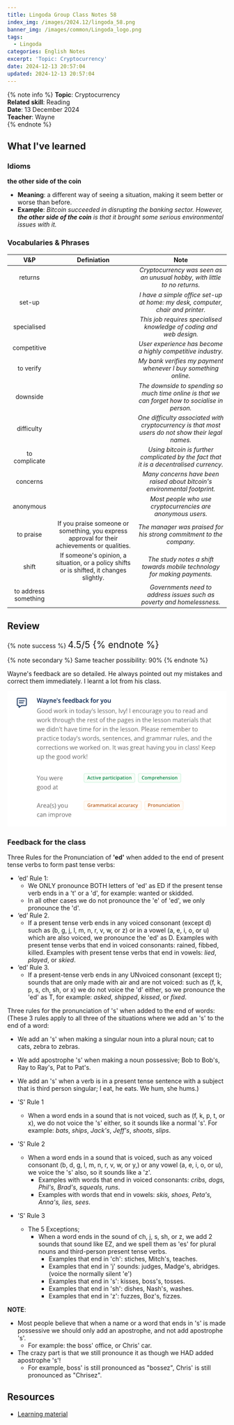 ```yaml
---
title: Lingoda Group Class Notes 58
index_img: /images/2024.12/lingoda_58.png
banner_img: /images/common/Lingoda_logo.png
tags:
  - Lingoda
categories: English Notes
excerpt: 'Topic: Cryptocurrency'
date: 2024-12-13 20:57:04
updated: 2024-12-13 20:57:04
---
```


{% note info %}
**Topic**: Cryptocurrency  
**Related skill**: Reading  
**Date**: 13 December 2024  
**Teacher**: Wayne  
{% endnote %}

## What I've learned

### Idioms
**the other side of the coin**

- **Meaning**: a different way of seeing a situation, making it seem better or worse than before.
- **Example**: *Bitcoin succeeded in disrupting the banking sector. However, **the other side of the coin** is that it brought some serious environmental issues with it.*

### Vocabularies & Phrases

|         V&P          |                                          Definiation                                          |                                               Note                                                |
| :------------------: | :-------------------------------------------------------------------------------------------: | :-----------------------------------------------------------------------------------------------: |
|       returns        |                                                                                               |             *Cryptocurrency was seen as an unusual hobby, with little to no returns.*             |
|        set-up        |                                                                                               |          *I have a simple office set-up at home: my desk, computer, chair and printer.*           |
|     specialised      |                                                                                               |                *This job requires specialised knowledge of coding and web design.*                |
|     competitive      |                                                                                               |                    *User experience has become a highly competitive industry.*                    |
|      to verify       |                                                                                               |                  *My bank verifies my payment whenever I buy something online.*                   |
|       downside       |                                                                                               | *The downside to spending so much time online is that we can forget how to socialise in person.*  |
|      difficulty      |                                                                                               | *One difficulty associated with cryptocurrency is that most users do not show their legal names.* |
|    to complicate     |                                                                                               |      *Using bitcoin is further complicated by the fact that it is a decentralised currency.*      |
|       concerns       |                                                                                               |             *Many concerns have been raised about bitcoin's environmental footprint.*             |
|      anonymous       |                                                                                               |                    *Most people who use cryptocurrencies are anonymous users.*                    |
|      to praise       | If you praise someone or something, you express approval for their achievements or qualities. |                *The manager was praised for his strong commitment to the company.*                |
|        shift         |   If someone's opinion, a situation, or a policy shifts or is shifted, it changes slightly.   |             *The study notes a shift towards mobile technology for making payments.*              |
| to address something |                                                                                               |              *Governments need to address issues such as poverty and homelessness.*               |

## Review

{% note success %}
<span style="font-size:1.5em;">
4.5/5
<span>
{% endnote %}

{% note secondary %}
<span style="font-size:1em;">
Same teacher possibility: 90%
<span>
{% endnote %}

Wayne's feedback are so detailed. He always pointed out my mistakes and correct them immediately. I learnt a lot from his class.

![Feedback from Teacher](../images/2024.12/lingoda_58_feedback.png)

### Feedback for the class

Three Rules for the Pronunciation of **'ed'** when added to the end of present tense verbs to form past tense verbs:  

- ‘ed’ Rule 1: 
  - We ONLY pronounce BOTH letters of 'ed' as ED if the present tense verb ends in a 't' or a 'd', for example: wanted or skidded. 
  - In all other cases we do not pronounce the 'e' of 'ed', we only pronounce the 'd'. 
- ‘ed’ Rule 2. 
  - If a present tense verb ends in any voiced consonant (except d) such as (b, g, j, l, m, n, r, v, w, or z) or in a vowel (a, e, i, o, or u) which are also voiced, we pronounce the 'ed' as D. Examples with present tense verbs that end in voiced consonants: rained, fibbed, killed. Examples with present tense verbs that end in vowels: *lied*, *played*, or *skied*. 
- ‘ed’ Rule 3. 
  - If a present-tense verb ends in any UNvoiced consonant (except t); sounds that are only made with air and are not voiced: such as (f, k, p, s, ch, sh, or x) we do not voice the 'd' either, so we pronounce the 'ed' as T, for example: *asked*, *shipped*, *kissed*, or *fixed*. 
 
Three rules for the pronunciation of 's' when added to the end of words: (These 3 rules apply to all three of the situations where we add an 's' to the end of a word: 

  - We add an 's' when making a singular noun into a plural noun; cat to cats, zebra to zebras. 
  - We add apostrophe 's' when making a noun possessive; Bob to Bob's, Ray to Ray's, Pat to Pat's. 
  - We add an 's' when a verb is in a present tense sentence with a subject that is third person singular; I eat, he eats. We hum, she hums.) 
  
- 'S' Rule 1 
  - When a word ends in a sound that is not voiced, such as (f, k, p, t, or x), we do not voice the 's' either, so it sounds like a normal 's'. For example: *bats*, *ships*, *Jack's*, *Jeff's*, *shoots*, *slips*. 
- 'S' Rule 2 
  - When a word ends in a sound that is voiced, such as any voiced consonant (b, d, g, l, m, n, r, v, w, or y,) or any vowel (a, e, i, o, or u), we voice the 's' also, so it sounds like a 'z'. 
    - Examples with words that end in voiced consonants: *cribs, dogs, Phil's, Brad's, squeals, runs*. 
    - Examples with words that end in vowels: *skis, shoes, Peta's, Anna's, lies, sees*. 
- 'S' Rule 3 
  - The 5 Exceptions; 
    - When a word ends in the sound of ch, j, s, sh, or z, we add 2 sounds that sound like EZ, and we spell them as 'es' for plural nouns and third-person present tense verbs. 
      - Examples that end in 'ch': stiches, Mitch's, teaches. 
      - Examples that end in 'j' sounds: judges, Madge's, abridges. (voice the normally silent 'e') 
      - Examples that end in 's': kisses, boss's, tosses. 
      - Examples that end in 'sh': dishes, Nash's, washes. 
      - Examples that end in 'z': fuzzes, Boz's, fizzes.

**NOTE**: 
- Most people believe that when a name or a word that ends in 's' is made possessive we should only add an apostrophe, and not add apostrophe 's'. 
  - For example: the boss' office, or Chris' car. 
- The crazy part is that we still pronounce it as though we HAD added apostrophe 's'! 
  - For example, boss' is still pronounced as "bossez", Chris' is still pronounced as "Chrisez".

## Resources
- [Learning material](https://learn.lingoda.com/english/learning-materials/673222e9ba163/download)
